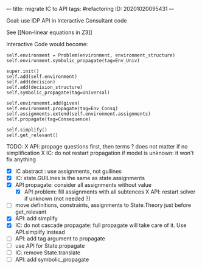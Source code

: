 –-
title: migrate IC to API
tags: #refactoring
   ID: 20201020095431
–-

Goal: use IDP API in Interactive Consultant code

See [[Non-linear equations in Z3]]

Interactive Code would become:
~~~~
self.environment = Problem(environment, environment_structure)
self.environment.symbolic_propagate(tag=Env_Univ)

super.init()
self.add(self.environment)
self.add(decision)
self.add(decision_structure)
self.symbolic_propagate(tag=Universal)

self.environemnt.add(given)
self.environment.propagate(tag=Env_Consq)
self.assignments.extend(self.environment.assignments)
self.propagate(tag=Consequence)

self.simplify()
self.get_relevant()
~~~~

TODO:
X API: propage questions first, then terms ? does not matter if no simplification
X IC: do not restart propagation if model is unknown: it won't fix anything
- [x] IC abstract : use assignments, not guilines
- [x] IC: state.GUILines is the same as state.assignments
- [x] API propagate: consider all assignments without value
    - [x] API problem: fill assignments with all subtences
X API: restart solver if unknown (not needed ?)
- [ ] move definitions, constraints, assignments to State.Theory just before get_relevant
- [X] API: add simplify
- [X] IC: do not cascade propagate: full propagate will take care of it.  Use API.simplify instead
- [ ] API: add tag argument to propagate
- [ ] use API for State.propagate
- [ ] IC: remove State.translate
- [ ] API: add symbolic_propagate